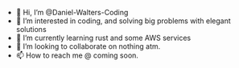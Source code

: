 - 👋 Hi, I’m @Daniel-Walters-Coding
- 👀 I’m interested in coding, and solving big problems with elegant solutions
- 🌱 I’m currently learning rust and some AWS services
- 💞️ I’m looking to collaborate on nothing atm.
- 📫 How to reach me @ coming soon.

<!---
Daniel-Walters-Coding/Daniel-Walters-Coding is a ✨ special ✨ repository because its `README.md` (this file) appears on your GitHub profile.
You can click the Preview link to take a look at your changes.
--->
